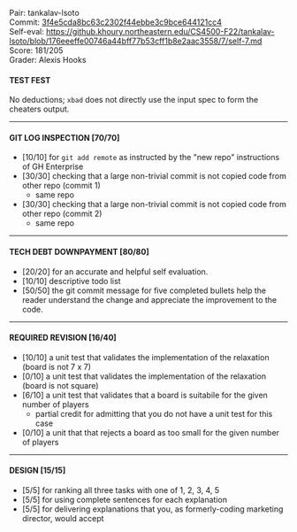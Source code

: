 Pair: tankalav-lsoto \
Commit: [3f4e5cda8bc63c2302f44ebbe3c9bce644121cc4](https://github.khoury.northeastern.edu/CS4500-F22/tankalav-lsoto/tree/3f4e5cda8bc63c2302f44ebbe3c9bce644121cc4) \
Self-eval: https://github.khoury.northeastern.edu/CS4500-F22/tankalav-lsoto/blob/176eeeffe00746a44bff77b53cff1b8e2aac3558/7/self-7.md \
Score: 181/205 \
Grader: Alexis Hooks


#### TEST FEST 

No deductions; `xbad` does not directly use the input spec to form the cheaters output.

<hr>

#### GIT LOG INSPECTION [70/70]

- [10/10] for `git add remote` as instructed by the "new repo" instructions of GH Enterprise
- [30/30] checking that a large non-trivial commit is not copied code from other repo (commit 1)
  - same repo
- [30/30] checking that a large non-trivial commit is not copied code from other repo (commit 2)
  - same repo

<hr>

#### TECH DEBT DOWNPAYMENT [80/80]

- [20/20] for an accurate and helpful self evaluation. 
- [10/10] descriptive todo list
- [50/50] the git commit message for five completed bullets help the reader understand the change and appreciate the improvement to the code.

<hr>

#### REQUIRED REVISION [16/40]

- [10/10] a unit test that validates the implementation of the relaxation (board is not 7 x 7)
- [0/10] a unit test that validates the implementation of the relaxation (board is not square)
- [6/10] a unit test that validates that a board is suitabile for the given number of players 
  - partial credit for admitting that you do not have a unit test for this case
- [0/10] a unit that that rejects a board as too small for the given number of players 

<hr>

#### DESIGN [15/15]

 - [5/5] for ranking all three tasks with one of 1, 2, 3, 4, 5
 - [5/5] for using complete sentences for each explanation
 - [5/5] for delivering explanations that you, as formerly-coding marketing director, would accept 

